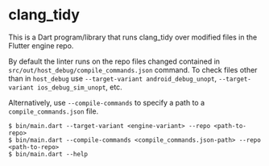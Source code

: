 # clang_tidy

This is a Dart program/library that runs clang_tidy over modified files in the Flutter engine repo.

By default the linter runs on the repo files changed contained in `src/out/host_debug/compile_commands.json` command.
To check files other than in `host_debug` use `--target-variant android_debug_unopt`,
`--target-variant ios_debug_sim_unopt`, etc.

Alternatively, use `--compile-commands` to specify a path to a `compile_commands.json` file.

```
$ bin/main.dart --target-variant <engine-variant> --repo <path-to-repo>
$ bin/main.dart --compile-commands <compile_commands.json-path> --repo <path-to-repo>
$ bin/main.dart --help
```
